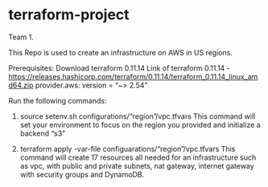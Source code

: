 # terraform-project

Team 1. 

This Repo is used to create an infrastructure on AWS in US regions.

Prerequisites:
Download terraform 0.11.14
Link of terraform 0.11.14 - https://releases.hashicorp.com/terraform/0.11.14/terraform_0.11.14_linux_amd64.zip
provider.aws: version = “~> 2.54”

Run the following commands:

1) source setenv.sh configurations/“region”/vpc.tfvars
This command will set your environment to focus on the region you provided and initialize a backend “s3”

2) terraform apply -var-file configuarations/“region”/vpc.tfvars
This command will create 17 resources all needed for an infrastructure such as vpc, with public and private subnets, nat gateway, internet gateway with security groups and DynamoDB.
